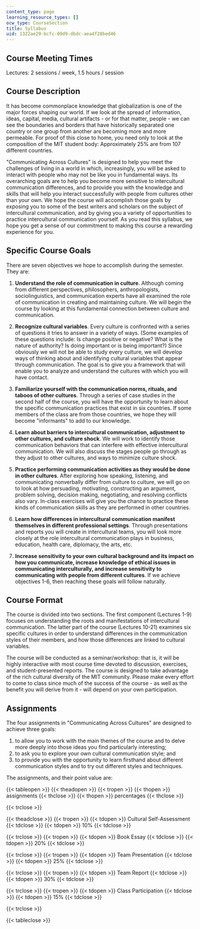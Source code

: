 ```yaml
---
content_type: page
learning_resource_types: []
ocw_type: CourseSection
title: Syllabus
uid: 1322ae29-bcfc-09d9-dbdc-aea4f28bed46
---
```


Course Meeting Times
--------------------

Lectures: 2 sessions / week, 1.5 hours / session

Course Description
------------------

It has become commonplace knowledge that globalization is one of the major forces shaping our world. If we look at the spread of information, ideas, capital, media, cultural artifacts - or for that matter, people - we can see the boundaries and borders that have historically separated one country or one group from another are becoming more and more permeable. For proof of this close to home, you need only to look at the composition of the MIT student body: Approximately 25% are from 107 different countries.

"Communicating Across Cultures" is designed to help you meet the challenges of living in a world in which, increasingly, you will be asked to interact with people who may not be like you in fundamental ways. Its overarching goals are to help you become more sensitive to intercultural communication differences, and to provide you with the knowledge and skills that will help you interact successfully with people from cultures other than your own. We hope the course will accomplish those goals by exposing you to some of the best writers and scholars on the subject of intercultural communication, and by giving you a variety of opportunities to practice intercultural communication yourself. As you read this syllabus, we hope you get a sense of our commitment to making this course a rewarding experience for you.

Specific Course Goals
---------------------

There are seven objectives we hope to accomplish during the semester. They are:

1.  **Understand the role of communication in culture**. Although coming from different perspectives, philosophers, anthropologists, sociolinguistics, and communication experts have all examined the role of communication in creating and maintaining culture. We will begin the course by looking at this fundamental connection between culture and communication.  
    
2.  **Recognize cultural variables**. Every culture is confronted with a series of questions it tries to answer in a variety of ways. (Some examples of these questions include: Is change positive or negative? What is the nature of authority? Is doing important or is being important?) Since obviously we will not be able to study every culture, we will develop ways of thinking about and identifying cultural variables that appear through communication. The goal is to give you a framework that will enable you to analyze and understand the cultures with which you will have contact.  
    
3.  **Familiarize yourself with the communication norms, rituals, and taboos of other cultures**. Through a series of case studies in the second half of the course, you will have the opportunity to learn about the specific communication practices that exist in six countries. If some members of the class are from those countries, we hope they will become "informants" to add to our knowledge.  
    
4.  **Learn about barriers to intercultural communication, adjustment to other cultures, and culture shock**. We will work to identify those communication behaviors that can interfere with effective intercultural communication. We will also discuss the stages people go through as they adjust to other cultures, and ways to minimize culture shock.  
    
5.  **Practice performing communication activities as they would be done in other cultures**. After exploring how speaking, listening, and communicating nonverbally differ from culture to culture, we will go on to look at how persuading, motivating, constructing an argument, problem solving, decision making, negotiating, and resolving conflicts also vary. In-class exercises will give you the chance to practice these kinds of communication skills as they are performed in other countries.  
    
6.  **Learn how differences in intercultural communication manifest themselves in different professional settings**. Through presentations and reports you will create in intercultural teams, you will look more closely at the role intercultural communication plays in business, education, health care, diplomacy, the arts, etc.  
    
7.  **Increase sensitivity to your own cultural background and its impact on how you communicate, increase knowledge of ethical issues in communicating interculturally, and increase sensitivity to communicating with people from different cultures**. If we achieve objectives 1-6, then reaching these goals will follow naturally.

Course Format
-------------

The course is divided into two sections. The first component (Lectures 1-9) focuses on understanding the roots and manifestations of intercultural communication. The latter part of the course (Lectures 10-21) examines six specific cultures in order to understand differences in the communication styles of their members, and how those differences are linked to cultural variables.

The course will be conducted as a seminar/workshop: that is, it will be highly interactive with most course time devoted to discussion, exercises, and student-presented reports. The course is designed to take advantage of the rich cultural diversity of the MIT community. Please make every effort to come to class since much of the success of the course - as well as the benefit you will derive from it - will depend on your own participation.

Assignments
-----------

The four assignments in "Communicating Across Cultures" are designed to achieve three goals:

1.  to allow you to work with the main themes of the course and to delve more deeply into those ideas you find particularly interesting;
2.  to ask you to explore your own cultural communication style; and
3.  to provide you with the opportunity to learn firsthand about different communication styles and to try out different styles and techniques.

The assignments, and their point value are:

{{< tableopen >}}
{{< theadopen >}}
{{< tropen >}}
{{< thopen >}}
assignments
{{< thclose >}}
{{< thopen >}}
percentages
{{< thclose >}}

{{< trclose >}}

{{< theadclose >}}
{{< tropen >}}
{{< tdopen >}}
Cultural Self-Assessment
{{< tdclose >}}
{{< tdopen >}}
10%
{{< tdclose >}}

{{< trclose >}}
{{< tropen >}}
{{< tdopen >}}
Book Essay
{{< tdclose >}}
{{< tdopen >}}
20%
{{< tdclose >}}

{{< trclose >}}
{{< tropen >}}
{{< tdopen >}}
Team Presentation
{{< tdclose >}}
{{< tdopen >}}
25%
{{< tdclose >}}

{{< trclose >}}
{{< tropen >}}
{{< tdopen >}}
Team Report
{{< tdclose >}}
{{< tdopen >}}
30%
{{< tdclose >}}

{{< trclose >}}
{{< tropen >}}
{{< tdopen >}}
Class Participation
{{< tdclose >}}
{{< tdopen >}}
15%
{{< tdclose >}}

{{< trclose >}}

{{< tableclose >}}